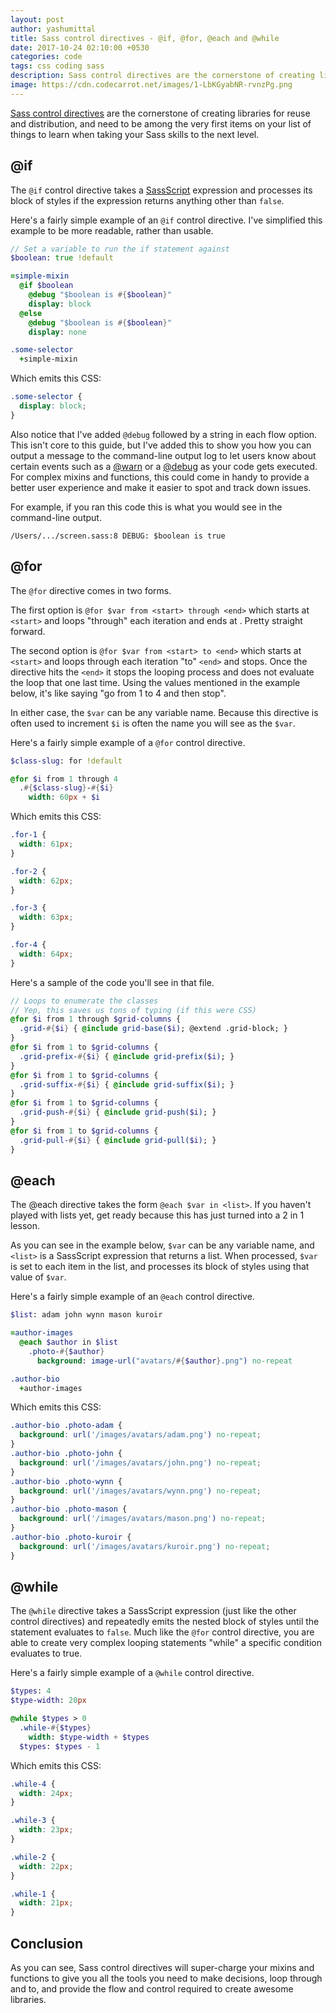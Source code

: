 ```yaml
---
layout: post
author: yashumittal
title: Sass control directives - @if, @for, @each and @while
date: 2017-10-24 02:10:00 +0530
categories: code
tags: css coding sass
description: Sass control directives are the cornerstone of creating libraries for reuse and distribution, and need to be among the very first items on your list of things to learn when taking your Sass skills to the next level.
image: https://cdn.codecarrot.net/images/1-LbKGyabNR-rvnzPg.png
---
```


[Sass control directives](//sass-lang.com/docs/yardoc/file.SASS_REFERENCE.html#control_directives) are the cornerstone of creating libraries for reuse and distribution, and need to be among the very first items on your list of things to learn when taking your Sass skills to the next level.

## @if

The `@if` control directive takes a [SassScript](//sass-lang.com/docs/yardoc/file.SASS_REFERENCE.html#sassscript) expression and processes its block of styles if the expression returns anything other than `false`.

Here's a fairly simple example of an `@if` control directive. I've simplified this example to be more readable, rather than usable.

```sass
// Set a variable to run the if statement against
$boolean: true !default

=simple-mixin
  @if $boolean
    @debug "$boolean is #{$boolean}"
    display: block
  @else
    @debug "$boolean is #{$boolean}"
    display: none

.some-selector
  +simple-mixin
```

Which emits this CSS:

```css
.some-selector {
  display: block;
}
```

Also notice that I've added `@debug` followed by a string in each flow option. This isn't core to this guide, but I've added this to show you how you can output a message to the command-line output log to let users know about certain events such as a [@warn](//sass-lang.com/docs/yardoc/file.SASS_REFERENCE.html#id9) or a [@debug](//sass-lang.com/docs/yardoc/file.SASS_REFERENCE.html#id8) as your code gets executed. For complex mixins and functions, this could come in handy to provide a better user experience and make it easier to spot and track down issues.

For example, if you ran this code this is what you would see in the command-line output.
```
/Users/.../screen.sass:8 DEBUG: $boolean is true
```

## @for

The `@for` directive comes in two forms.

The first option is `@for $var from <start> through <end>` which starts at `<start>` and loops "through" each iteration and ends at <end>. Pretty straight forward.

The second option is `@for $var from <start> to <end>` which starts at `<start>` and loops through each iteration "to" `<end>` and stops. Once the directive hits the `<end>` it stops the looping process and does not evaluate the loop that one last time. Using the values mentioned in the example below, it's like saying "go from 1 to 4 and then stop".

In either case, the `$var` can be any variable name. Because this directive is often used to increment `$i` is often the name you will see as the `$var`.

Here's a fairly simple example of a `@for` control directive.

```sass
$class-slug: for !default

@for $i from 1 through 4
  .#{$class-slug}-#{$i}
    width: 60px + $i
```

Which emits this CSS:

```css
.for-1 {
  width: 61px;
}

.for-2 {
  width: 62px;
}

.for-3 {
  width: 63px;
}

.for-4 {
  width: 64px;
}
```

Here's a sample of the code you'll see in that file.

```sass
// Loops to enumerate the classes
// Yep, this saves us tons of typing (if this were CSS)
@for $i from 1 through $grid-columns {
  .grid-#{$i} { @include grid-base($i); @extend .grid-block; }
}
@for $i from 1 to $grid-columns {
  .grid-prefix-#{$i} { @include grid-prefix($i); }
}
@for $i from 1 to $grid-columns {
  .grid-suffix-#{$i} { @include grid-suffix($i); }
}
@for $i from 1 to $grid-columns {
  .grid-push-#{$i} { @include grid-push($i); }
}
@for $i from 1 to $grid-columns {
  .grid-pull-#{$i} { @include grid-pull($i); }
}
```

## @each

The @each directive takes the form `@each $var in <list>`. If you haven't played with lists yet, get ready because this has just turned into a 2 in 1 lesson.

As you can see in the example below, `$var` can be any variable name, and `<list>` is a SassScript expression that returns a list. When processed, `$var` is set to each item in the list, and processes its block of styles using that value of `$var`.

Here's a fairly simple example of an `@each` control directive.

```sass
$list: adam john wynn mason kuroir

=author-images
  @each $author in $list
    .photo-#{$author}
      background: image-url("avatars/#{$author}.png") no-repeat

.author-bio
  +author-images
```

Which emits this CSS:

```css
.author-bio .photo-adam {
  background: url('/images/avatars/adam.png') no-repeat;
}
.author-bio .photo-john {
  background: url('/images/avatars/john.png') no-repeat;
}
.author-bio .photo-wynn {
  background: url('/images/avatars/wynn.png') no-repeat;
}
.author-bio .photo-mason {
  background: url('/images/avatars/mason.png') no-repeat;
}
.author-bio .photo-kuroir {
  background: url('/images/avatars/kuroir.png') no-repeat;
}
```

## @while

The `@while` directive takes a SassScript expression (just like the other control directives) and repeatedly emits the nested block of styles until the statement evaluates to `false`. Much like the `@for` control directive, you are able to create very complex looping statements "while" a specific condition evaluates to true.

Here's a fairly simple example of a `@while` control directive.

```sass
$types: 4
$type-width: 20px

@while $types > 0
  .while-#{$types}
    width: $type-width + $types
  $types: $types - 1
```

Which emits this CSS:

```css
.while-4 {
  width: 24px;
}

.while-3 {
  width: 23px;
}

.while-2 {
  width: 22px;
}

.while-1 {
  width: 21px;
}
```

## Conclusion

As you can see, Sass control directives will super-charge your mixins and functions to give you all the tools you need to make decisions, loop through and to, and provide the flow and control required to create awesome libraries.
